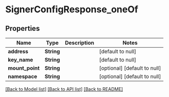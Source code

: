 # SignerConfigResponse_oneOf
## Properties

| Name | Type | Description | Notes |
|------------ | ------------- | ------------- | -------------|
| **address** | **String** |  | [default to null] |
| **key\_name** | **String** |  | [default to null] |
| **mount\_point** | **String** |  | [optional] [default to null] |
| **namespace** | **String** |  | [optional] [default to null] |

[[Back to Model list]](../README.md#documentation-for-models) [[Back to API list]](../README.md#documentation-for-api-endpoints) [[Back to README]](../README.md)


